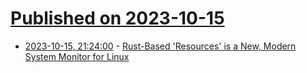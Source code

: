 # [Published on 2023-10-15](index.md)

* [2023-10-15, 21:24:00](https://linux.slashdot.org/story/23/10/15/2121237/rust-based-resources-is-a-new-modern-system-monitor-for-linux?utm_source=rss1.0mainlinkanon&utm_medium=feed) - [Rust-Based 'Resources' is a New, Modern System Monitor for Linux](https://linux.slashdot.org/story/23/10/15/2121237/rust-based-resources-is-a-new-modern-system-monitor-for-linux?utm_source=rss1.0mainlinkanon&utm_medium=feed)
